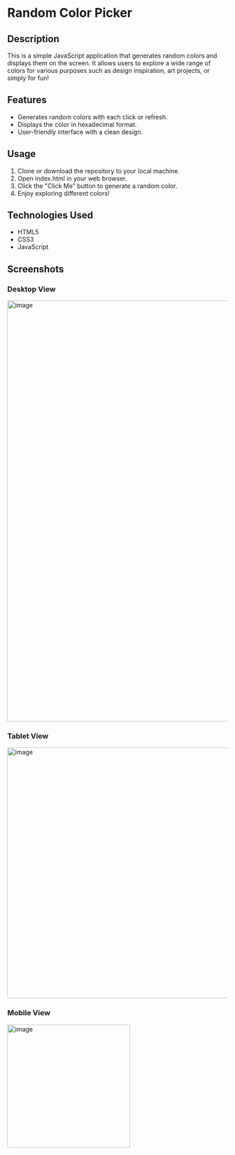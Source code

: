 # Random Color Picker

## Description
This is a simple JavaScript application that generates random colors and displays them on the screen. It allows users to explore a wide range of colors for various purposes such as design inspiration, art projects, or simply for fun!

## Features
- Generates random colors with each click or refresh.
- Displays the color in hexadecimal format.
- User-friendly interface with a clean design.

## Usage
1. Clone or download the repository to your local machine.
2. Open index.html in your web browser.
3. Click the "Click Me" button to generate a random color.
4. Enjoy exploring different colors!

## Technologies Used
- HTML5
- CSS3
- JavaScript

## Screenshots

### Desktop View
<img width="960" alt="image" src="https://github.com/gandharvajha/random-color/assets/107179374/3a2e5be1-cb88-4ec4-9e14-69bb2a19f55b">

### Tablet View
<img width="572" alt="image" src="https://github.com/gandharvajha/random-color/assets/107179374/5f12adee-3f6d-4d81-a6b9-de1f5a3d4348">

### Mobile View
<img width="281" alt="image" src="https://github.com/gandharvajha/random-color/assets/107179374/69c64905-260d-45bb-b8db-c47444771e26">




